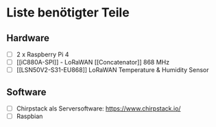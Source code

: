 # Liste benötigter Teile
## Hardware
- [ ] 2 x Raspberry Pi 4
- [ ] [[iC880A-SPI]] - LoRaWAN [[Concatenator]] 868 MHz 
- [ ] [[LSN50V2-S31-EU868]] LoRaWAN Temperature & Humidity Sensor

## Software
- [ ] Chirpstack als Serversoftware: https://www.chirpstack.io/ 
- [ ] Raspbian